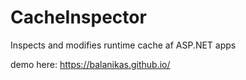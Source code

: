 # CacheInspector
Inspects and modifies runtime cache af ASP.NET apps

demo here: https://balanikas.github.io/
